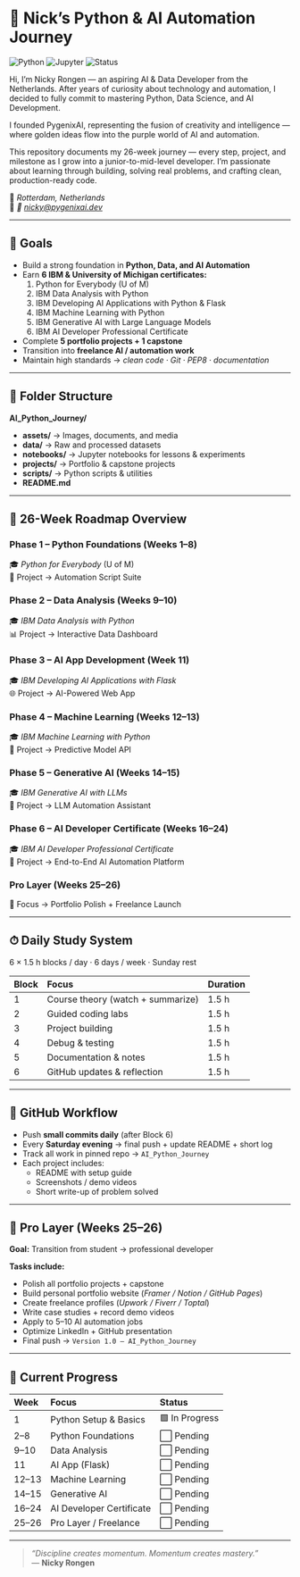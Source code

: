# 🧠 Nick’s Python & AI Automation Journey

![Python](https://img.shields.io/badge/Python-3.12-blue)
![Jupyter](https://img.shields.io/badge/Jupyter-Notebook-orange)
![Status](https://img.shields.io/badge/Progress-In_Week_1-brightgreen)

  Hi, I’m Nicky Rongen — an aspiring AI & Data Developer from the Netherlands.
After years of curiosity about technology and automation, I decided to fully commit to mastering Python, Data Science, and AI Development.

I founded PygenixAI, representing the fusion of creativity and intelligence — where golden ideas flow into the purple world of AI and automation.

This repository documents my 26-week journey — every step, project, and milestone as I grow into a junior-to-mid-level developer.
I’m passionate about learning through building, solving real problems, and crafting clean, production-ready code.

📍 *Rotterdam, Netherlands*  
📧 *📧 [nicky@pygenixai.dev](mailto:nicky@pygenixai.dev)*  

---

## 🎯 Goals
- Build a strong foundation in **Python, Data, and AI Automation**  
- Earn **6 IBM & University of Michigan certificates:**  
  1. Python for Everybody (U of M)  
  2. IBM Data Analysis with Python  
  3. IBM Developing AI Applications with Python & Flask  
  4. IBM Machine Learning with Python  
  5. IBM Generative AI with Large Language Models  
  6. IBM AI Developer Professional Certificate  
- Complete **5 portfolio projects + 1 capstone**  
- Transition into **freelance AI / automation work**  
- Maintain high standards → *clean code · Git · PEP8 · documentation*  

---

## 📁 Folder Structure
**AI_Python_Journey/**
- **assets/** → Images, documents, and media  
- **data/** → Raw and processed datasets  
- **notebooks/** → Jupyter notebooks for lessons & experiments  
- **projects/** → Portfolio & capstone projects  
- **scripts/** → Python scripts & utilities  
- **README.md**

---

## 🚀 26-Week Roadmap Overview

### Phase 1 – Python Foundations (Weeks 1–8)  
🎓 *Python for Everybody* (U of M)  
🧮 Project → Automation Script Suite  

### Phase 2 – Data Analysis (Weeks 9–10)  
🎓 *IBM Data Analysis with Python*  
📊 Project → Interactive Data Dashboard  

### Phase 3 – AI App Development (Week 11)  
🎓 *IBM Developing AI Applications with Flask*  
🌐 Project → AI-Powered Web App  

### Phase 4 – Machine Learning (Weeks 12–13)  
🎓 *IBM Machine Learning with Python*  
🤖 Project → Predictive Model API  

### Phase 5 – Generative AI (Weeks 14–15)  
🎓 *IBM Generative AI with LLMs*  
💬 Project → LLM Automation Assistant  

### Phase 6 – AI Developer Certificate (Weeks 16–24)  
🎓 *IBM AI Developer Professional Certificate*  
🚀 Project → End-to-End AI Automation Platform  

### Pro Layer (Weeks 25–26)  
🌟 Focus → Portfolio Polish + Freelance Launch  

---

## ⏱ Daily Study System
6 × 1.5 h blocks / day · 6 days / week · Sunday rest  

| Block | Focus | Duration |  
|:--|:--|:--|  
| 1 | Course theory (watch + summarize) | 1.5 h |  
| 2 | Guided coding labs | 1.5 h |  
| 3 | Project building | 1.5 h |  
| 4 | Debug & testing | 1.5 h |  
| 5 | Documentation & notes | 1.5 h |  
| 6 | GitHub updates & reflection | 1.5 h |  

---

## 🔁 GitHub Workflow
- Push **small commits daily** (after Block 6)  
- Every **Saturday evening** → final push + update README + short log  
- Track all work in pinned repo → `AI_Python_Journey`  
- Each project includes:  
  - README with setup guide  
  - Screenshots / demo videos  
  - Short write-up of problem solved  

---

## 💼 Pro Layer (Weeks 25–26)
**Goal:** Transition from student → professional developer  

**Tasks include:**  
- Polish all portfolio projects + capstone  
- Build personal portfolio website (*Framer / Notion / GitHub Pages*)  
- Create freelance profiles (*Upwork / Fiverr / Toptal*)  
- Write case studies + record demo videos  
- Apply to 5–10 AI automation jobs  
- Optimize LinkedIn + GitHub presentation  
- Final push → `Version 1.0 – AI_Python_Journey`  

---

## 📆 Current Progress
| Week | Focus | Status |  
|:--|:--|:--|  
| 1 | Python Setup & Basics | 🟩 In Progress |  
| 2–8 | Python Foundations | ⬜ Pending |  
| 9–10 | Data Analysis | ⬜ Pending |  
| 11 | AI App (Flask) | ⬜ Pending |  
| 12–13 | Machine Learning | ⬜ Pending |  
| 14–15 | Generative AI | ⬜ Pending |  
| 16–24 | AI Developer Certificate | ⬜ Pending |  
| 25–26 | Pro Layer / Freelance | ⬜ Pending |  

---

> *“Discipline creates momentum. Momentum creates mastery.”*  
> — **Nicky Rongen**
